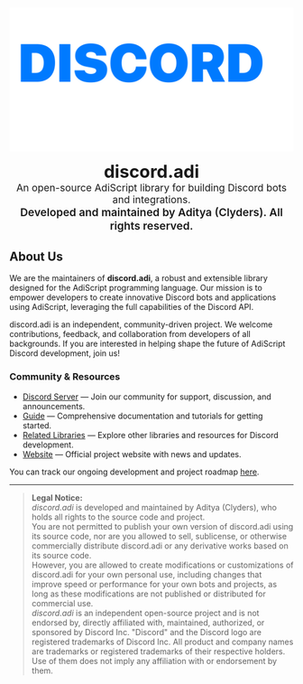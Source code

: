 <div align="center">
	<br />
	<p>
		<a href="https://adiplus.org/">
			<img src="dadi-full.svg" width="546" alt="discord.adi logo">
		</a>
	</p>
	<p>
		<span style="font-size:2.2em; font-weight:bold;">discord.adi</span><br>
		<span style="font-size:1.25em;">
			An open-source AdiScript library for building Discord bots and integrations.<br>
			<span style="font-size:1.1em; font-weight:600;">
				Developed and maintained by Aditya (Clyders). All rights reserved.
			</span>
		</span>
	</p>
</div>

## About Us

We are the maintainers of <b>discord.adi</b>, a robust and extensible library designed for the AdiScript programming language. Our mission is to empower developers to create innovative Discord bots and applications using AdiScript, leveraging the full capabilities of the Discord API.

discord.adi is an independent, community-driven project. We welcome contributions, feedback, and collaboration from developers of all backgrounds. If you are interested in helping shape the future of AdiScript Discord development, join us!

### Community & Resources

- [Discord Server] — Join our community for support, discussion, and announcements.
- [Guide] — Comprehensive documentation and tutorials for getting started.
- [Related Libraries] — Explore other libraries and resources for Discord development.
- [Website] — Official project website with news and updates.

You can track our ongoing development and project roadmap [here][Project].

---

> <b>Legal Notice:</b>  
> <i>discord.adi</i> is developed and maintained by Aditya (Clyders), who holds all rights to the source code and project.  
> You are not permitted to publish your own version of discord.adi using its source code, nor are you allowed to sell, sublicense, or otherwise commercially distribute discord.adi or any derivative works based on its source code.  
> However, you are allowed to create modifications or customizations of discord.adi for your own personal use, including changes that improve speed or performance for your own bots and projects, as long as these modifications are not published or distributed for commercial use.  
> <i>discord.adi</i> is an independent open-source project and is not endorsed by, directly affiliated with, maintained, authorized, or sponsored by Discord Inc. "Discord" and the Discord logo are registered trademarks of Discord Inc. All product and company names are trademarks or registered trademarks of their respective holders. Use of them does not imply any affiliation with or endorsement by them.

[Discord server]: https://discord.gg/ArufvuxDgn
[Guide]: https://guide.adiplus.org/discordadi
[Related Libraries]: https://discord.com/developers/docs/topics/community-resources#libraries
[Project]: https://github.com/orgs/discordadi/projects
[Website]: https://adiplus.org/discordadi
